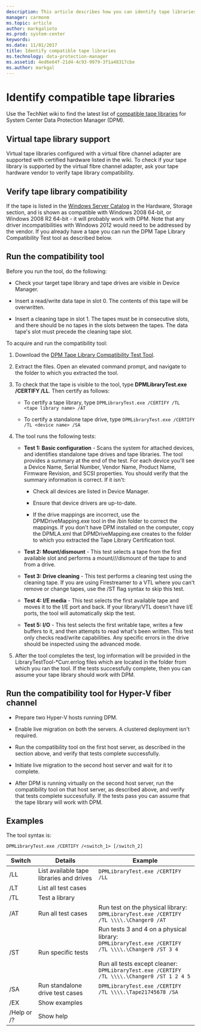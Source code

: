 ```yaml
---
description: This article describes how you can identify tape libraries compatible with DPM.
manager: carmonm
ms.topic: article
author: markgalioto
ms.prod: system-center
keywords: 
ms.date: 11/01/2017
title: Identify compatible tape libraries
ms.technology: data-protection-manager
ms.assetid: 4ed6e64f-21d4-4c93-9979-3f1a48317cbe
ms.author: markgal
---
```


# Identify compatible tape libraries

Use the TechNet wiki to find the latest list of [compatible tape libraries](http://social.technet.microsoft.com/wiki/contents/articles/17105.compatible-tape-libraries-for-system-center-2012-dpm.aspx) for System Center Data Protection Manager (DPM).

## Virtual tape library support
Virtual tape libraries configured with a virtual fibre channel adapter are supported with certified hardware listed in the wiki. To check if your tape library is supported by the virtual fibre channel adapter, ask your tape hardware vendor to verify tape library compatibility.

## Verify tape library compatibility
If the tape is listed in the [Windows Server Catalog](http://www.windowsservercatalog.com/) in the Hardware, Storage section, and is shown as compatible with Windows 2008 64-bit, or Windows 2008 R2 64-bit - it will probably work with DPM. Note that any driver incompatibilities with Windows 2012 would need to be addressed by the vendor.
If you already have a tape you can run the DPM Tape Library Compatibility Test tool as described below.

## Run the compatibility tool
Before you run the tool, do the following:

-   Check your target tape library and tape drives are visible in Device Manager.

-   Insert a read/write data tape in slot 0. The contents of this tape will be overwritten.

-   Insert a cleaning tape in slot 1. The tapes must be in consecutive slots, and there should be no tapes in the slots between the tapes. The data tape's slot must precede the cleaning tape slot.

To acquire and run the compatibility tool:

1.  Download the [DPM Tape Library Compatibility Test Tool](https://go.microsoft.com/fwlink/?LinkId=203337).

2.  Extract the files. Open an elevated command prompt, and navigate to the folder to which you extracted the tool.

3.  To check that the tape is visible to the tool, type **DPMLibraryTest.exe /CERTIFY /LL**. Then certify as follows:

    -   To certify a tape library, type ```DPMLibraryTest.exe /CERTIFY /TL <tape library name> /AT```

    -   To certify a standalone tape drive, type ```DPMLibraryTest.exe /CERTIFY /TL <device name> /SA```

4.  The tool runs the following tests:

    -   **Test 1: Basic configuration** - Scans the system for attached devices, and identifies standalone tape drives and tape libraries. The tool provides a summary at the end of the test. For each device you'll see a Device Name, Serial Number, Vendor Name, Product Name, Firmware Revision, and SCSI properties. You should verify that the summary information is correct. If it isn't:

        -   Check all devices are listed in Device Manager.

        -   Ensure that device drivers are up-to-date.

        -   If the drive mappings are incorrect, use the DPMDriveMapping.exe tool in the <DPM installation folder>/bin folder to correct the mappings. If you don't have DPM installed on the computer, copy the DPMLA.xml that DPMDriveMapping.exe creates to the folder to which you extracted the Tape Library Certification tool.

    -   **Test 2: Mount/dismount** - This test selects a tape from the first available slot and performs a mount///dismount of the tape to and from a drive.

    -   **Test 3: Drive cleaning** - This test performs a cleaning test using the cleaning tape. If you are using Firestreamer to a VTL where you can't remove or change tapes, use the /ST flag syntax to skip this test.

    -   **Test 4: I/E media** - This test selects the first available tape and moves it to the I/E port and back. If your library/VTL doesn't have I/E ports, the tool will automatically skip the test.

    -   **Test 5: I/O** - This test selects the first writable tape, writes a few buffers to it, and then attempts to read what's been written. This test only checks read/write capabilities. Any specific errors in the drive should be inspected using the advanced mode.

5.  After the tool completes the test, log information will be provided in the LibraryTestTool-*Curr.errlog files which are located in the folder from which you ran the tool. If the tests successfully complete, then you can assume your tape library should work with DPM.

## Run the compatibility tool for Hyper-V fiber channel

-   Prepare two Hyper-V hosts running DPM.

-   Enable live migration on both the servers. A clustered deployment isn't required.

-   Run the compatibility tool on the first host server, as described in the section above, and verify that tests complete successfully.

-   Initiate live migration to the second host server and wait for it to complete.

-   After DPM is running virtually on the second host server, run the compatibility tool on that host server, as described above, and verify that tests complete successfully. If the tests pass you can assume that the tape library will work with DPM.

## Examples
The tool syntax is:

```
DPMLibraryTest.exe /CERTIFY /<switch_1> [/switch_2]
```

|Switch|Details|Example|
|----------|-----------|-----------|
|/LL|List available tape libraries and drives|```DPMLibraryTest.exe /CERTIFY /LL```|
|/LT|List all test cases||
|/TL|Test a library||
|/AT|Run all test cases|Run test on the physical library:<br/> ```DPMLibraryTest.exe /CERTIFY /TL \\\\.\Changer0 /AT```|
|/ST|Run specific tests|Run tests 3 and 4 on a physical library:<br/> ```DPMLibraryTest.exe /CERTIFY /TL \\\\.\Changer0 /ST 3 4```<br /><br />Run all tests except cleaner:<br/> ```DPMLibraryTest.exe /CERTIFY /TL \\\\.\Changer0 /ST 1 2 4 5```|
|/SA|Run standalone drive test cases|```DPMLibraryTest.exe /CERTIFY /TL \\\\.\Tape21745678 /SA```|
|/EX|Show examples||
|/Help or /?|Show help||

